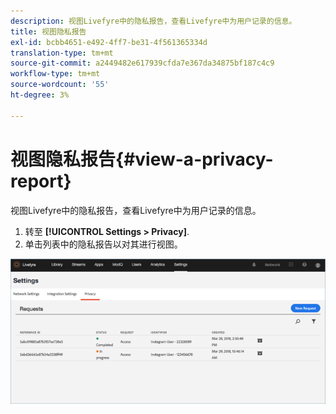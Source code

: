 ```yaml
---
description: 视图Livefyre中的隐私报告，查看Livefyre中为用户记录的信息。
title: 视图隐私报告
exl-id: bcbb4651-e492-4ff7-be31-4f561365334d
translation-type: tm+mt
source-git-commit: a2449482e617939cfda7e367da34875bf187c4c9
workflow-type: tm+mt
source-wordcount: '55'
ht-degree: 3%

---
```


# 视图隐私报告{#view-a-privacy-report}

视图Livefyre中的隐私报告，查看Livefyre中为用户记录的信息。

1. 转至 **[!UICONTROL Settings > Privacy]**.
1. 单击列表中的隐私报告以对其进行视图。

![](assets/privacypage5.png)

